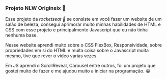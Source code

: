 ### Projeto NLW Originsix 💇

  Esse projeto da *rocketseat 🚀* se consiste em você fazer um website de um salão de beleza, consegui aprimorar muito minhas habilidades de HTML e CSS com esse projeto e
  principalmente Javascript que eu não tinha nenhuma base.
  
  Nesse website aprendi muito sobre o CSS FlexBox, Responsividade, sobre propriedades em si do HTML e muita coisa sobre o Javascript muita mesmo, tive que rever o vídeo varias vezes.
  
  Em JS aprendi o ScrollReveal, Carousel entre outros, foi um projeto que gostei muito de fazer e me ajudou muito a iniciar na programação. 😁
